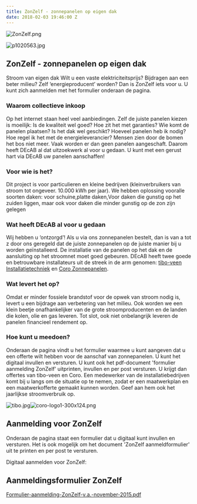 ```yaml
---
title: ZonZelf - zonnepanelen op eigen dak
date: 2018-02-03 19:46:00 Z
---
```


![ZonZelf.png](/uploads/ZonZelf.png)

![p1020563.jpg](/uploads/p1020563.jpg)

## ZonZelf - zonnepanelen op eigen dak

Stroom van eigen dak
Wilt u een vaste elektriciteitsprijs? Bijdragen aan een beter milieu? Zelf ‘energieproducent’ worden? Dan is ZonZelf iets voor u. U kunt zich aanmelden met het formulier onderaan de pagina.

### Waarom collectieve inkoop

Op het internet staan heel veel aanbiedingen. Zelf de juiste panelen kiezen is moeilijk: Is de kwaliteit wel goed? Hoe zit het met garanties? Wie komt de panelen plaatsen? Is het dak wel geschikt? Hoeveel panelen heb ik nodig? Hoe regel ik het met de energieleverancier? Mensen zien door de bomen het bos niet meer. Vaak worden er dan geen panelen aangeschaft. Daarom heeft DEcAB al dat uitzoekwerk al voor u gedaan. U kunt met een gerust hart via DEcAB uw panelen aanschaffen!

### Voor wie is het?

Dit project is voor particulieren en kleine bedrijven (kleinverbruikers van stroom tot ongeveer. 10.000 kWh per jaar). We hebben oplossing vooralle soorten daken: voor schuine,platte daken,Voor daken die gunstig op het zuiden liggen, maar ook voor daken die minder gunstig op de zon zijn gelegen

### Wat heeft DEcAB al voor u gedaan

Wij hebben u ‘ontzorgd’! Als u via ons zonnepanelen bestelt, dan is van a tot z door ons geregeld dat de juiste zonnepanelen op de juiste manier bij u worden geïnstalleerd. De installatie van de panelen op het dak en de aansluiting op het stroomnet moet goed gebeuren. DEcAB heeft twee goede en betrouwbare installateurs uit de streek in de arm genomen: [tibo-veen Installatietechniek](http://www.tibo-veen.nl/) en [Coro Zonnepanelen](https://www.coro-zonnepanelen.nl/).

### Wat levert het op?

Omdat er minder fossiele brandstof voor de opwek van stroom nodig is, levert u een bijdrage aan verbetering van het milieu. Ook worden we een klein beetje onafhankelijker van de grote stroomproducenten en de landen die kolen, olie en gas leveren. Tot slot, ook niet onbelangrijk leveren de panelen financieel rendement op.

### Hoe kunt u meedoen?

Onderaan de pagina vindt u het formulier waarmee u kunt aangeven dat u een offerte wilt hebben voor de aanschaf van zonnepanelen. U kunt het digitaal invullen en versturen. U kunt ook het pdf-document 'formulier aanmelding ZonZelf' uitprinten, invullen en per post versturen. U krijgt dan offertes van tibo-veen en Coro.
Een medewerker van de installatiebedrijven komt bij u langs om de situatie op te nemen, zodat er een maatwerkplan en een maatwerkofferte gemaakt kunnen worden. Geef aan hem ook het jaarlijkse stroomverbruik op.

![tibo.jpg](/uploads/tibo.jpg)![coro-logo1-300x124.png](/uploads/coro-logo1-300x124.png)

## Aanmelding voor ZonZelf

Onderaan de pagina staat een formulier dat u digitaal kunt invullen en versturen.
Het is ook mogelijk om het document 'ZonZelf aanmeldformulier' uit te printen en per post te versturen.

Digitaal aanmelden voor ZonZelf:

## Aanmeldingsformulier ZonZelf

[Formulier-aanmelding-ZonZelf-v.a.-november-2015.pdf](/uploads/Formulier-aanmelding-ZonZelf-v.a.-november-2015.pdf)